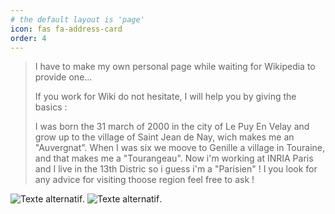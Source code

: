 ```yaml
---
# the default layout is 'page'
icon: fas fa-address-card
order: 4
---
```


>
> I have to make my own personal page while waiting for Wikipedia to provide one...
>
> If you work for Wiki do not hesitate, I will help you by giving the basics :
>
> I was born the 31 march of 2000 in the city of Le Puy En Velay  and grow up to the village of Saint Jean de Nay, wich makes me an "Auvergnat". When I was six we moove to Genille a village in Touraine, and that makes me a "Tourangeau". Now i'm working at INRIA Paris and I live in the 13th Distric so i guess i'm a "Parisien" ! I you look for any advice for visiting thoose region feel free to ask !

![Texte alternatif](babmichel.github.io/assests/lepuy.jpg "Le Puy En Velay").
![Texte alternatif](babmichel.github.io/assests/loches.jpg "Loches").

